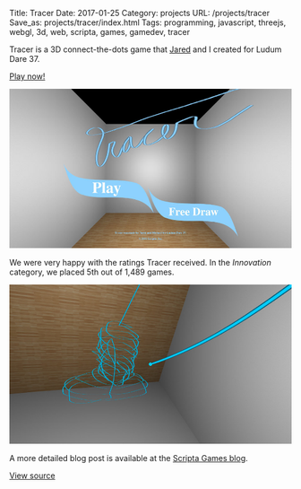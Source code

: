 Title: Tracer
Date: 2017-01-25
Category: projects
URL: /projects/tracer
Save_as: projects/tracer/index.html
Tags: programming, javascript, threejs, webgl, 3d, web, scripta, games, gamedev, tracer

Tracer is a 3D connect-the-dots game that [Jared][jared] and I created for
Ludum Dare 37.

<p class="text-center"><a class="btn btn-default btn-lg" href="http://scripta.co/tracer">Play now!</a></p>

![menu screen of tracer](/static/images/projects/tracer/title.jpg)

We were very happy with the ratings Tracer received.  In the *Innovation*
category, we placed 5th out of 1,489 games.

![image of playing tracer](/static/images/projects/tracer/head.jpg)

A more detailed blog post is available at the [Scripta Games blog][blog].

[View source][source]

[play]: http://scripta.co/tracer/
[demo]: /static/projects/fireflies
[blog]: http://scripta.co/articles/tracer-ld37/
[source]: https://github.com/ScriptaGames/Tracer
[threejs]: http://threejs.org
[jared]: https://twitter.com/caramelcode/
[ld]: http://ludumdare.com/compo/ludum-dare-37/?action=preview&uid=91554
